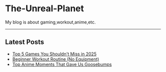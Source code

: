 # The-Unreal-Planet
My blog is about gaming,workout,anime,etc.
<hr>
<h2>Latest Posts</h2>
<ul>
  <li><a href="posts/post1.html">Top 5 Games You Shouldn't Miss in 2025</a></li>
  <li><a href="posts/post2.html">Beginner Workout Routine (No Equipment)</a></li>
  <li><a href="posts/post3.html">Top Anime Moments That Gave Us Goosebumps</a></li>
</ul>
